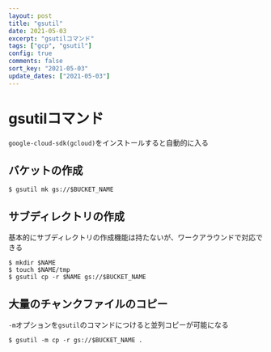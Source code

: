 ```yaml
---
layout: post
title: "gsutil"
date: 2021-05-03
excerpt: "gsutilコマンド"
tags: ["gcp", "gsutil"]
config: true
comments: false
sort_key: "2021-05-03"
update_dates: ["2021-05-03"]
---
```


# gsutilコマンド

`google-cloud-sdk(gcloud)`をインストールすると自動的に入る  

## バケットの作成

```console
$ gsutil mk gs://$BUCKET_NAME
```

## サブディレクトリの作成
基本的にサブディレクトリの作成機能は持たないが、ワークアラウンドで対応できる

```console
$ mkdir $NAME
$ touch $NAME/tmp
$ gsutil cp -r $NAME gs://$BUCKET_NAME
```

## 大量のチャンクファイルのコピー
`-m`オプションを`gsutil`のコマンドにつけると並列コピーが可能になる

```console
$ gsutil -m cp -r gs://$BUCKET_NAME .
```
